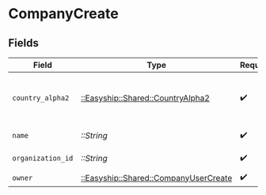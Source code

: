 # CompanyCreate


## Fields

| Field                                                                             | Type                                                                              | Required                                                                          | Description                                                                       |
| --------------------------------------------------------------------------------- | --------------------------------------------------------------------------------- | --------------------------------------------------------------------------------- | --------------------------------------------------------------------------------- |
| `country_alpha2`                                                                  | [::Easyship::Shared::CountryAlpha2](../../models/shared/countryalpha2.md)         | :heavy_check_mark:                                                                | Country Code in Alpha-2 format (ISO 3166-1)                                       |
| `name`                                                                            | *::String*                                                                        | :heavy_check_mark:                                                                | Company name                                                                      |
| `organization_id`                                                                 | *::String*                                                                        | :heavy_check_mark:                                                                | Organization ID                                                                   |
| `owner`                                                                           | [::Easyship::Shared::CompanyUserCreate](../../models/shared/companyusercreate.md) | :heavy_check_mark:                                                                | N/A                                                                               |